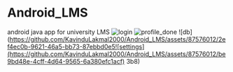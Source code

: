 # Android_LMS

android java app for university LMS
![login](https://github.com/KavinduLakmal2000/Android_LMS/assets/87576012/3b9978a1-221b-441f-b427-088f168d87d9)
![profile_done](https://github.com/KavinduLakmal2000/Android_LMS/assets/87576012/7dab8ce5-ad77-4dfb-a8f2-a27e1643de68)
![db](https://github.com/KavinduLakmal2000/Android_LMS/assets/87576012/2ef4ec0b-9621-46a5-bb73-87ebbd0e5![settings](https://github.com/KavinduLakmal2000/Android_LMS/assets/87576012/be9bd48e-4cff-4d64-9565-6a380efc1acf)
3b8)
